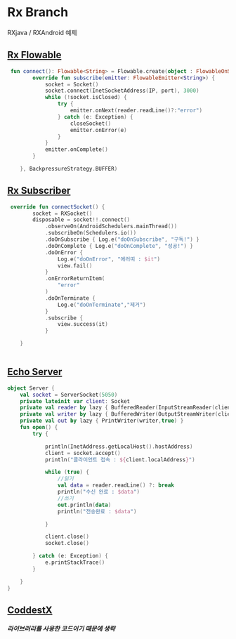# Rx Branch
RXjava / RXAndroid 예제

## [Rx Flowable](https://github.com/zojae031/RXjava-Socket/blob/rx/RxExam/app/src/main/java/exam/rxsocket/RXSocket.kt)   

```kotlin
 fun connect(): Flowable<String> = Flowable.create(object : FlowableOnSubscribe<String> {
        override fun subscribe(emitter: FlowableEmitter<String>) {
            socket = Socket()
            socket.connect(InetSocketAddress(IP, port), 3000)
            while (!socket.isClosed) {
                try {
                    emitter.onNext(reader.readLine()?:"error")
                } catch (e: Exception) {
                    closeSocket()
                    emitter.onError(e)
                }
            }
            emitter.onComplete()
        }

    }, BackpressureStrategy.BUFFER)
```

## [Rx Subscriber](https://github.com/zojae031/RXjava-Socket/blob/rx/RxExam/app/src/main/java/exam/rxsocket/MainPresenter.kt)  

```kotlin
 override fun connectSocket() {
        socket = RXSocket()
        disposable = socket!!.connect()
            .observeOn(AndroidSchedulers.mainThread())
            .subscribeOn(Schedulers.io())
            .doOnSubscribe { Log.e("doOnSubscribe", "구독!") }
            .doOnComplete { Log.e("doOnComplete", "성공!") }
            .doOnError {
                Log.e("doOnError", "에러띠 : $it")
                view.fail()
            }
            .onErrorReturnItem(
                "error"
            )
            .doOnTerminate {
                Log.e("doOnTerminate","제거")
            }
            .subscribe {
                view.success(it)
            }

    }
    
``` 

## [Echo Server](https://github.com/zojae031/RXjava-Socket/blob/rx/BaseServer/src/Server.kt)  

```kotlin
object Server {
    val socket = ServerSocket(5050)
    private lateinit var client: Socket
    private val reader by lazy { BufferedReader(InputStreamReader(client.getInputStream(), StandardCharsets.UTF_8)) }
    private val writer by lazy { BufferedWriter(OutputStreamWriter(client.getOutputStream(), StandardCharsets.UTF_8)) }
    private val out by lazy { PrintWriter(writer,true) }
    fun open() {
        try {

            println(InetAddress.getLocalHost().hostAddress)
            client = socket.accept()
            println("클라이언트 접속 : ${client.localAddress}")

            while (true) {
                //읽기
                val data = reader.readLine() ?: break
                println("수신 완료 : $data")
                //쓰기
                out.println(data)
                println("전송완료 : $data")

            }

            client.close()
            socket.close()

        } catch (e: Exception) {
            e.printStackTrace()
        }

    }
}
```

## [CoddestX](https://github.com/zojae031/RXjava-Socket/tree/rx/RxSocket)  
##### 라이브러리를 사용한 코드이기 때문에 생략
